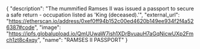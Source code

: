 {
  "description": "The mummified Ramses II was issued a passport to secure a safe return - occupation listed as 'King (deceased).'", 
  "external_url": "https://etherscan.io/address/0xef0ff94b152c00ed4620b149ee934f2f4a526387#code", 
  "image": "https://ipfs.globalupload.io/QmUUwaW7ish1XDrBvuauH7aGqNicwUXp2Fmch1zt8c4xqy", 
  "name": "RAMSES II PASSPORT"
}
